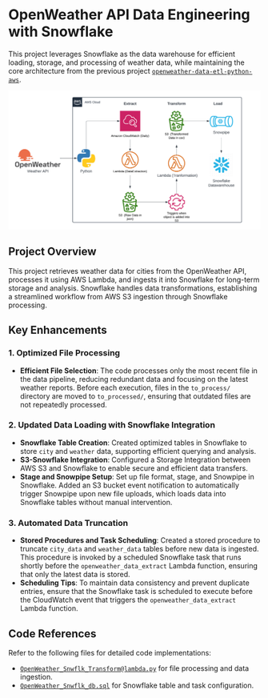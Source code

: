 # OpenWeather API Data Engineering with Snowflake

This project leverages Snowflake as the data warehouse for efficient loading, storage, and processing of weather data, while maintaining the core architecture from the previous project [`openweather-data-etl-python-aws`](https://github.com/harshaallam/openweather-data-etl-python-aws).

![Architecture](OpenWeather-Snowflake-architecture.png)

## Project Overview
This project retrieves weather data for cities from the OpenWeather API, processes it using AWS Lambda, and ingests it into Snowflake for long-term storage and analysis. Snowflake handles data transformations, establishing a streamlined workflow from AWS S3 ingestion through Snowflake processing.

## Key Enhancements
### 1. **Optimized File Processing**
   - **Efficient File Selection**: The code processes only the most recent file in the data pipeline, reducing redundant data and focusing on the latest weather reports. Before each execution, files in the `to_process/` directory are moved to `to_processed/`, ensuring that outdated files are not repeatedly processed.

### 2. **Updated Data Loading with Snowflake Integration**
   - **Snowflake Table Creation**: Created optimized tables in Snowflake to store `city` and `weather` data, supporting efficient querying and analysis.
   - **S3-Snowflake Integration**: Configured a Storage Integration between AWS S3 and Snowflake to enable secure and efficient data transfers.
   - **Stage and Snowpipe Setup**: Set up file format, stage, and Snowpipe in Snowflake. Added an S3 bucket event notification to automatically trigger Snowpipe upon new file uploads, which loads data into Snowflake tables without manual intervention.

### 3. **Automated Data Truncation**
   - **Stored Procedures and Task Scheduling**: Created a stored procedure to truncate `city_data` and `weather_data` tables before new data is ingested. This procedure is invoked by a scheduled Snowflake task that runs shortly before the `openweather_data_extract` Lambda function, ensuring that only the latest data is stored.
   - **Scheduling Tips**: To maintain data consistency and prevent duplicate entries, ensure that the Snowflake task is scheduled to execute before the CloudWatch event that triggers the `openweather_data_extract` Lambda function.

## Code References
Refer to the following files for detailed code implementations:
- [`OpenWeather_Snwflk_Transform@lambda.py`](./OpenWeather_Snwflk_Transform@lambda.py) for file processing and data ingestion.
- [`OpenWeather_Snwflk_db.sql`](./OpenWeather_Snwflk_db.sql) for Snowflake table and task configuration.

